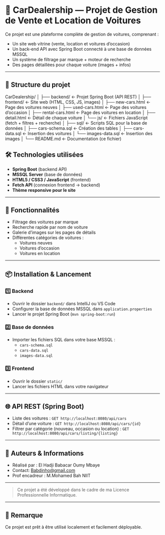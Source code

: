 # 🚗 CarDealership — Projet de Gestion de Vente et Location de Voitures

Ce projet est une plateforme complète de gestion de voitures, comprenant :
- Un site web vitrine (vente, location et voitures d’occasion)
- Un back-end API avec Spring Boot connecté à une base de données MSSQL
- Un système de filtrage par marque + moteur de recherche
- Des pages détaillées pour chaque voiture (images + infos)

---

## 📂 Structure du projet
CarDealership/
│
├── backend/ ← Projet Spring Boot (API REST)
│
├── frontend/ ← Site web (HTML, CSS, JS, images)
│ ├── new-cars.html ← Page des voitures neuves
│ ├── used-cars.html ← Page des voitures d’occasion
│ ├── rental-cars.html ← Page des voitures en location
│ ├── detail.html ← Détail de chaque voiture
│ └── js/ ← Fichiers JavaScript (fetch + filtres + recherche)
│
├── sql/ ← Scripts SQL pour la base de données
│ ├── cars-schema.sql ← Création des tables
│ ├── cars-data.sql ← Insertion des voitures
│ └── images-data.sql ← Insertion des images
│
└── README.md ← Documentation (ce fichier)

## 🛠️ Technologies utilisées
- **Spring Boot** (backend API)
- **MSSQL Server** (base de données)
- **HTML5 / CSS3 / JavaScript** (frontend)
- **Fetch API** (connexion frontend → backend)
- **Thème responsive pour le site**

---

## 🚀 Fonctionnalités
- Filtrage des voitures par marque
- Recherche rapide par nom de voiture
- Galerie d’images sur les pages de détails
- Différentes catégories de voitures :
    - Voitures neuves
    - Voitures d’occasion
    - Voitures en location

---

## 📦 Installation & Lancement
### 1️⃣ Backend
- Ouvrir le dossier `backend/` dans IntelliJ ou VS Code
- Configurer la base de données MSSQL dans `application.properties`
- Lancer le projet Spring Boot (`mvn spring-boot:run`)

### 2️⃣ Base de données
- Importer les fichiers SQL dans votre base MSSQL :
    - `cars-schema.sql`
    - `cars-data.sql`
    - `images-data.sql`

### 3️⃣ Frontend
- Ouvrir le dossier `static/`
- Lancer les fichiers HTML dans votre navigateur

---

## 🌐 API REST (Spring Boot)
- Liste des voitures : `GET http://localhost:8080/api/cars`
- Détail d’une voiture : `GET http://localhost:8080/api/cars/{id}`
- Filtrer par catégorie (nouveau, occasion ou location) : `GET http://localhost:8080/api/cars/listing/{listing}`

---

## 🔗 Auteurs & Informations
- Réalisé par : El Hadji Babacar Oumy Mbaye
- Contact: Babdinho@gmail.com
- Prof encadreur : M.Mohamed Bah NIIT

---

> Ce projet a été développé dans le cadre de ma Licence Professionnelle Informatique.

---

## 📂 Remarque
Ce projet est prêt à être utilisé localement et facilement déployable.
